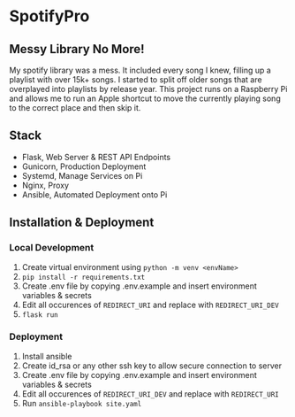 # SpotifyPro

## Messy Library No More!
My spotify library was a mess. It included every song I knew, filling up a playlist with over 15k+ songs. I started to split off older songs that are overplayed into playlists by release year. This project runs on a Raspberry Pi and allows me to run an Apple shortcut to move the currently playing song to the correct place and then skip it.

## Stack
- Flask, Web Server & REST API Endpoints
- Gunicorn, Production Deployment
- Systemd, Manage Services on Pi
- Nginx, Proxy
- Ansible, Automated Deployment onto Pi

## Installation & Deployment

### Local Development
1. Create virtual environment using ```python -m venv <envName>```
2. ```pip install -r requirements.txt```
3. Create .env file by copying .env.example and insert environment variables & secrets
4. Edit all occurences of ```REDIRECT_URI``` and replace with ```REDIRECT_URI_DEV```
5. ```flask run```

### Deployment
1. Install ansible
2. Create id_rsa or any other ssh key to allow secure connection to server
3. Create .env file by copying .env.example and insert environment variables & secrets
4. Edit all occurences of ```REDIRECT_URI_DEV``` and replace with ```REDIRECT_URI```
5. Run ```ansible-playbook site.yaml```
